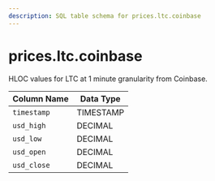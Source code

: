 ```yaml
---
description: SQL table schema for prices.ltc.coinbase
---
```


# prices.ltc.coinbase

HLOC values for LTC at 1 minute granularity from Coinbase.

| Column Name | Data Type |
| ----------- | --------- |
| `timestamp` | TIMESTAMP |
| `usd_high`  | DECIMAL   |
| `usd_low`   | DECIMAL   |
| `usd_open`  | DECIMAL   |
| `usd_close` | DECIMAL   |
